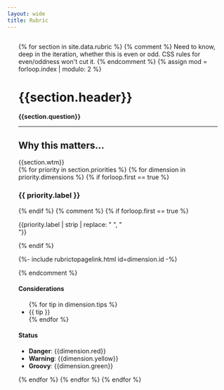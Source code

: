 ```yaml
---
layout: wide
title: Rubric
---
```


<div style="width: 90%; margin: auto; margin-top: 2em; margin-bottom: 2em;">
{% for section in site.data.rubric %}
    {% comment %}
    Need to know, deep in the iteration, whether this is even or odd.
    CSS rules for even/oddness won't cut it.
    {% endcomment %}
    {% assign mod = forloop.index | modulo: 2 %}
        <h1>{{section.header}}</h1>
        <b>{{section.question}}</b>
        <hr noshade>
        <div class="usa-summary-box" role="complementary">
            <div class="usa-summary-box__body">
                <h2 class="usa-summary-box__heading">
                    Why this matters...
                </h2>
                <div class="usa-summary-box__text">
                    {{section.wtm}}
                </div>
            </div>
        </div>
{% for priority in section.priorities %}
{% for dimension in priority.dimensions %}
    {% if forloop.first == true %}<h3>{{ priority.label }}</h3>{% endif %}
    {% comment %}
        {% if forloop.first == true %}<p class="priority">{{priority.label | strip | replace: " ", "<br>"}}</p>{% endif %}
        <p class="priority" >{%- include rubrictopagelink.html id=dimension.id -%}</p>
    {% endcomment %}
    <h4>Considerations</h4>
    <ul>
{% for tip in dimension.tips %}
    <li>{{ tip }}</li> 
{% endfor %}
    </ul>
    <h4>Status</h4>
    <ul>
        <li><b>Danger</b>: {{dimension.red}} </li>
        <li><b>Warning</b>: {{dimension.yellow}} </li>
        <li><b>Groovy</b>: {{dimension.green}} </li>
    </ul>
{% endfor %}
{% endfor %}
{% endfor %}
